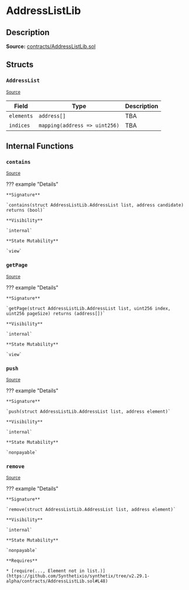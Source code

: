 # AddressListLib

## Description

**Source:** [contracts/AddressListLib.sol](https://github.com/Synthetixio/synthetix/tree/v2.29.1-alpha/contracts/AddressListLib.sol)

## Structs

### `AddressList`

<sub>[Source](https://github.com/Synthetixio/synthetix/tree/v2.29.1-alpha/contracts/AddressListLib.sol#L5)</sub>

| Field      | Type                          | Description |
| ---------- | ----------------------------- | ----------- |
| `elements` | `address[]`                   | TBA         |
| `indices`  | `mapping(address => uint256)` | TBA         |

## Internal Functions

### `contains`

<sub>[Source](https://github.com/Synthetixio/synthetix/tree/v2.29.1-alpha/contracts/AddressListLib.sol#L10)</sub>

??? example "Details"

    **Signature**

    `contains(struct AddressListLib.AddressList list, address candidate) returns (bool)`

    **Visibility**

    `internal`

    **State Mutability**

    `view`

### `getPage`

<sub>[Source](https://github.com/Synthetixio/synthetix/tree/v2.29.1-alpha/contracts/AddressListLib.sol#L18)</sub>

??? example "Details"

    **Signature**

    `getPage(struct AddressListLib.AddressList list, uint256 index, uint256 pageSize) returns (address[])`

    **Visibility**

    `internal`

    **State Mutability**

    `view`

### `push`

<sub>[Source](https://github.com/Synthetixio/synthetix/tree/v2.29.1-alpha/contracts/AddressListLib.sol#L42)</sub>

??? example "Details"

    **Signature**

    `push(struct AddressListLib.AddressList list, address element)`

    **Visibility**

    `internal`

    **State Mutability**

    `nonpayable`

### `remove`

<sub>[Source](https://github.com/Synthetixio/synthetix/tree/v2.29.1-alpha/contracts/AddressListLib.sol#L47)</sub>

??? example "Details"

    **Signature**

    `remove(struct AddressListLib.AddressList list, address element)`

    **Visibility**

    `internal`

    **State Mutability**

    `nonpayable`

    **Requires**

    * [require(..., Element not in list.)](https://github.com/Synthetixio/synthetix/tree/v2.29.1-alpha/contracts/AddressListLib.sol#L48)
